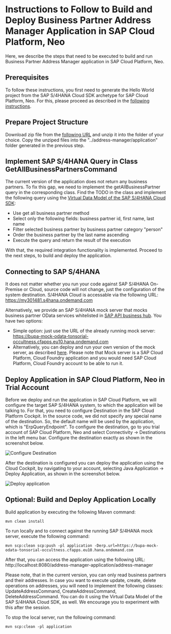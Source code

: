 # Instructions to Follow to Build and Deploy Business Partner Address Manager Application in SAP Cloud Platform, Neo
Here, we describe the steps that need to be executed to build and run Business Partner Address Manager application in SAP Cloud Platform, Neo.

## Prerequisites
To follow these instructions, you first need to generate the Hello World project from the SAP S/4HANA Cloud SDK archetype for SAP Cloud Platform, Neo.
For this, please proceed as described in the [following instructions](https://github.com/SAP/cloud-s4-sdk-book/blob/powerweek_helloworld/README.md).

## Prepare Project Structure
Download zip file from the [following URL](https://github.com/SAP/cloud-s4-sdk-book/archive/powerweek_copyover.zip) and unzip it into the folder of your choice.
Copy the unziped files into the "../address-manager/application" folder generated in the previous step.

## Implement SAP S/4HANA Query in Class GetAllBusinessPartnersCommand
The current version of the application does not return any business partners. To fix this gap, we need to implement the getAllBusinessPartner query in the corresponding class.
Find the TODO in the class and implement the following query using the [Virtual Data Model of the SAP S/4HANA Cloud SDK](https://blogs.sap.com/2017/05/21/step-4-with-sap-s4hana-cloud-sdk-calling-an-odata-service/):
* Use get all business partner method
* Select only the following fields: business partner id, first name, last name
* Filter selected business partner by business partner category "person"
* Order the business partner by the last name ascending
* Execute the query and return the result of the execution

With that, the required integration functionality is implemented. Proceed to the next steps, to build and deploy the application.

## Connecting to SAP S/4HANA
It does not matter whether you run your code against SAP S/4HANA On-Premise or Cloud, source code will not change, just the configuration of the system destination.
S/4HANA Cloud is accessable via the following URL: https://my301481.s4hana.ondemand.com

Alternatively, we provide an SAP S/4HANA mock server that mocks business partner OData services whitelisted in [SAP API business hub](https://api.sap.com/api/API_BUSINESS_PARTNER/resource).
You have two options:
* Simple option: just use the URL of the already running mock server: https://bupa-mock-odata-tonsorial-occultness.cfapps.eu10.hana.ondemand.com
* Alternatively, you can deploy and run your own version of the mock server, as described [here](https://sap.github.io/cloud-s4-sdk-book/pages/mock-odata.html). Please note that Mock server is a SAP Cloud Platform, Cloud Foundry application and you would need SAP Cloud Platform, Cloud Foundry account to be able to run it.

## Deploy Application in SAP Cloud Platform, Neo in Trial Account
Before we deploy and run the application in SAP Cloud Platform, we will configure the target SAP S/4HANA system, to which the application will be talking to.
For that, you need to configure Destination in the SAP Cloud Platform Cockpit. In the source code, we did not specify any special name of the destination. 
So, the default name will be used by the application, which is "ErpQueryEndpoint". To configure the destination, go to you trial account of SAP Cloud Platform, Neo and select
Connectivity -> Destinations in the left menu bar. Configure the destination exactly as shown in the screenshot below.

![Configure Destination](https://github.com/SAP/cloud-s4-sdk-book/blob/powerweek_copyover/ErpQueryEndpoint.PNG)

After the destination is configured you can deploy the application using the Cloud Cockpit, by navigating to your account, selecting Java Application -> Deploy Application, as shown in the screenshot below.

![Deploy application](https://github.com/SAP/cloud-s4-sdk-book/blob/powerweek_copyover/Deployment.png)

## Optional: Build and Deploy Application Locally
Build application by executing the following Maven command:
```
mvn clean install
```

To run locally and to connect against the running SAP S/4HANA mock server, execute the following command:
```
mvn scp:clean scp:push -pl application -Derp.url=https://bupa-mock-odata-tonsorial-occultness.cfapps.eu10.hana.ondemand.com
```

After that, you can access the application using the following URL:
http://localhost:8080/address-manager-application/address-manager

Please note, that in the current version, you can only read business partners and their addresses. In case you want to execute update, create, delete operations on addresses, you
will need to implement the following classes: UpdateAddressCommand, CreateAddressCommand, DeleteAddressCommand. You can do it using the Virtual Data Model of the SAP S/4HANA Cloud SDK, as well.
We encourage you to experiment with this after the session.

To stop the local server, run the following command:
```
mvn scp:clean -pl application
```



